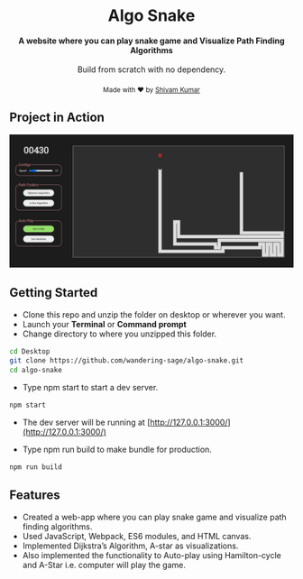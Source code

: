 <div align="center">

<h1>Algo Snake</h1>

<p>
  <strong>A website where you can play snake game and Visualize Path Finding Algorithms</strong>
  <br /><br />
  Build from scratch with no dependency.
</p>


<p>
  <sub>Made with ❤︎ by
    <a href="https://github.com/wandering-sage">Shivam Kumar</a>
  </sub>
</p>
</div>


## Project in Action

<img src="src/images/Screenshot.png">

## Getting Started
- Clone this repo and unzip the folder on desktop or wherever you want.
- Launch your **Terminal** or **Command prompt**
- Change directory to where you unzipped this folder.
```bash
cd Desktop
git clone https://github.com/wandering-sage/algo-snake.git
cd algo-snake
```
- Type npm start to start a dev server.
```bash
npm start
```
- The dev server will be running at [http://127.0.0.1:3000/](http://127.0.0.1:3000/)

- Type npm run build to make bundle for production.
```bash
npm run build
```

## Features
- Created a web-app where you can play snake game and visualize path finding algorithms.
- Used JavaScript, Webpack, ES6 modules, and HTML canvas.
- Implemented Dijkstra’s Algorithm, A-star as visualizations.
- Also implemented the functionality to Auto-play using Hamilton-cycle and A-Star i.e. computer will play the game.


